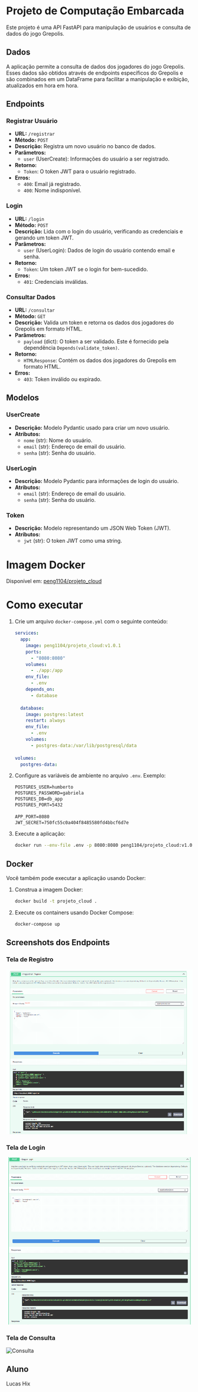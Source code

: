 # Projeto de Computação Embarcada

Este projeto é uma API FastAPI para manipulação de usuários e consulta de dados do jogo Grepolis.

## Dados

A aplicação permite a consulta de dados dos jogadores do jogo Grepolis. Esses dados são obtidos através de endpoints específicos do Grepolis e são combinados em um DataFrame para facilitar a manipulação e exibição, atualizados em hora em hora.

## Endpoints

### Registrar Usuário

- **URL:** `/registrar`
- **Método:** `POST`
- **Descrição:** Registra um novo usuário no banco de dados.
- **Parâmetros:**
  - `user` (UserCreate): Informações do usuário a ser registrado.
- **Retorno:**
  - `Token`: O token JWT para o usuário registrado.
- **Erros:**
  - `400`: Email já registrado.
  - `400`: Nome indisponível.

### Login

- **URL:** `/login`
- **Método:** `POST`
- **Descrição:** Lida com o login do usuário, verificando as credenciais e gerando um token JWT.
- **Parâmetros:**
  - `user` (UserLogin): Dados de login do usuário contendo email e senha.
- **Retorno:**
  - `Token`: Um token JWT se o login for bem-sucedido.
- **Erros:**
  - `401`: Credenciais inválidas.

### Consultar Dados

- **URL:** `/consultar`
- **Método:** `GET`
- **Descrição:** Valida um token e retorna os dados dos jogadores do Grepolis em formato HTML.
- **Parâmetros:**
  - `payload` (dict): O token a ser validado. Este é fornecido pela dependência `Depends(validate_token)`.
- **Retorno:**
  - `HTMLResponse`: Contém os dados dos jogadores do Grepolis em formato HTML.
- **Erros:**
  - `403`: Token inválido ou expirado.

## Modelos

### UserCreate

- **Descrição:** Modelo Pydantic usado para criar um novo usuário.
- **Atributos:**
  - `nome` (str): Nome do usuário.
  - `email` (str): Endereço de email do usuário.
  - `senha` (str): Senha do usuário.

### UserLogin

- **Descrição:** Modelo Pydantic para informações de login do usuário.
- **Atributos:**
  - `email` (str): Endereço de email do usuário.
  - `senha` (str): Senha do usuário.

### Token

- **Descrição:** Modelo representando um JSON Web Token (JWT).
- **Atributos:**
  - `jwt` (str): O token JWT como uma string.

# Imagem Docker

Disponível em: [peng1104/projeto_cloud](https://hub.docker.com/r/peng1104/projeto_cloud)

# Como executar

1. Crie um arquivo `docker-compose.yml` com o seguinte conteúdo:
    ```yaml
    services:
      app:
        image: peng1104/projeto_cloud:v1.0.1
        ports:
          - "8080:8080"
        volumes:
          - ./app:/app
        env_file:
          - .env
        depends_on:
          - database

      database:
        image: postgres:latest
        restart: always
        env_file:
          - .env
        volumes:
          - postgres-data:/var/lib/postgresql/data

    volumes:
      postgres-data:
    ```
2. Configure as variáveis de ambiente no arquivo `.env`. Exemplo:
    ```env
    POSTGRES_USER=humberto
    POSTGRES_PASSWORD=gabriela
    POSTGRES_DB=db_app
    POSTGRES_PORT=5432

    APP_PORT=8080
    JWT_SECRET=750fc55c0a404f8485580fd4bbcf6d7e
    ```
3. Execute a aplicação:
    ```sh
    docker run --env-file .env -p 8080:8080 peng1104/projeto_cloud:v1.0.1
    ```

## Docker

Você também pode executar a aplicação usando Docker:

1. Construa a imagem Docker:
    ```sh
    docker build -t projeto_cloud .
    ```
2. Execute os containers usando Docker Compose:
    ```sh
    docker-compose up
    ```

## Screenshots dos Endpoints

### Tela de Registro
![Registrar](docs/imgs/registrar.png)

### Tela de Login
![Login](docs/imgs/login.png)

### Tela de Consulta
![Consulta](docs/imgs/consultae.png)

## Aluno

Lucas Hix